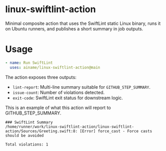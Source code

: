 # linux-swiftlint-action

Minimal composite action that uses the SwiftLint static Linux binary, runs it on Ubuntu runners, and publishes a short summary in job outputs.

# Usage

```yaml
- name: Run SwiftLint
  uses: ainame/linux-swiftlint-action@main
```

The action exposes three outputs:
- `lint-report`: Multi-line summary suitable for `GITHUB_STEP_SUMMARY`.
- `issue-count`: Number of violations detected.
- `exit-code`: SwiftLint exit status for downstream logic.

This is an example of what this action will report to GITHUB_STEP_SUMMARY.

```
### SwiftLint Summary
/home/runner/work/linux-swiftlint-action/linux-swiftlint-action/Sources/Greeting.swift:8: [Error] force_cast - Force casts should be avoided

Total violations: 1
```
